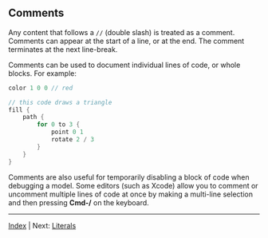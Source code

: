 Comments
---

Any content that follows a `//` (double slash) is treated as a comment. Comments can appear at the start of a line, or at the end. The comment terminates at the next line-break.

Comments can be used to document individual lines of code, or whole blocks. For example:

```swift
color 1 0 0 // red

// this code draws a triangle
fill {
    path {
        for 0 to 3 {
            point 0 1
            rotate 2 / 3
        }
    }
}
```

Comments are also useful for temporarily disabling a block of code when debugging a model. Some editors (such as Xcode) allow you to comment or uncomment multiple lines of code at once by making a multi-line selection and then pressing **Cmd-/** on the keyboard.

---
[Index](index.md) | Next: [Literals](literals.md)
